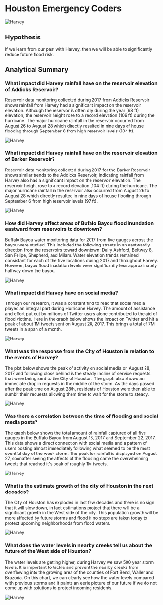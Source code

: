 # Houston Emergency Coders

![Harvey](harvey.jpg)

## Hypothesis

If we learn from our past with Harvey, then we will be able to significantly reduce future flood risk.

## Analytical Summary

### What impact did Harvey rainfall have on the reservoir elevation of Addicks Reservoir?

Reservoir data monitoring collected during 2017 from Addicks Reservoir shows rainfall from Harvey had a significant impact on the reservoir elevation. Although the reservor is often dry during the year (68 ft) elevation, the reservoir height rose to a record elevation (109 ft) during the hurricane. The major hurricane rainfall in the reservoir occurred from August 26 to August 28 which directly resulted in nine days of house flooding through September 6 from high reservoir levels (104 ft).

![Harvey](addicks_reservoir_elevation2.png)

### What impact did Harvey rainfall have on the reservoir elevation of Barker Reservoir?

Reservoir data monitoring collected during 2017 for the Barker Reservoir shows similar trends to the Addicks Reservoir, indicating rainfall from Harvey also had a significant impact on the reservoir elevation. The reservoir height rose to a record elevation (104 ft) during the hurricane. The major hurricane rainfall in the reservoir also occurred from August 26 to August 28 which directly resulted in nine days of house flooding through September 6 from high reservoir levels (97 ft).

![Harvey](barker_reservoir_elevation2.png)

### How did Harvey affect areas of Bufalo Bayou flood inundation eastward from reservoirs to downtown?

Buffalo Bayou water monitoring data for 2017 from five gauges across the bayou were studied. This included the following streets in an eastwardly direction from the reservoirs toward downtown: Dairy Ashford, Beltway 8, San Felipe, Shepherd, and Milam. Water elevation trends remained consistant for each of the five locations during 2017 and throughout Harvey. However, bayou flood inudation levels were significantly less approximately halfway down the bayou.

![Harvey](buffalo_bayou_elevation.png)

### What impact did Harvey have on social media?

Through our research, it was a constant find to read that social media played an integral part during Hurricane Harvey. The amount of assistance and effort put out by millions of Twitter users alone contributed to the aid of flood victims. Here in the graph below shows the impact on Twitter and hit a peak of about 1M tweets sent on August 28, 2017. This brings a total of 7M tweets in a span of a month.

![Harvey](HurricaneHarveyTweets3.png)

### What was the response from the City of Houston in relation to the events of Harvey?

The plot below shows the peak of activity on social media on August 28, 2017 and following close behind is the steady incline of service requests that were being sent to the City of Houston. The graph also shows an immediate drop in requests in the middle of the storm. As the days passed after the peak time on August 28th, residents of Houston were then able to sumbit their requests allowing them time to wait for the storm to steady.

![Harvey](SRandTwitter.png)

### Was there a correlation between the time of flooding and social media posts?

The graph below shows the total amount of rainfall captured of all five gauges in the Buffalo Bayou from August 18, 2017 and September 22, 2017. This data shows a direct connection with social media and a pattern of users posting almost immediately following what seemed to be the most eventful day of the week storm. The peak for rainfall is displayed on August 27, soonafter seeing the affects of the flooding came the overwhelming tweets that reached it's peak of roughly 1M tweets.

![Harvey](TwittervsBuffalo1.png)

### What is the estimate growth of the city of Houston in the next decades?

The City of Houston has exploded in last few decades and there is no sign that it will slow down, in fact estimations project that there will be a significant growth in the West side of the city. This population growth will be more affected by future storms and flood if no steps are taken today to protect upcoming neighborhoods from flood waters.

![Harvey](PopulationGrowth.png)

### What does the water levels in nearby creeks tell us about the future of the West side of Houston?

The water levels are getting higher, during Harvey we saw 500 year storm levels. It is important to tackle and prevent the nearby creeks from overflowing into the growing area of the counties of Fort Bend, Waller and Brazoria. On this chart, we can clearly see how the water levels compared with previous storms and it paints an eerie picture of our future if we do not come up with solutions to protect incoming residents.

![Harvey](3Dplot.png)
